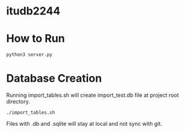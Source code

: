 # itudb2244

# How to Run

`python3 server.py`

# Database Creation
Running import_tables.sh will create import_test.db file at project root directory.

`./import_tables.sh`

Files with .db and .sqlite will stay at local and not sync with git.


